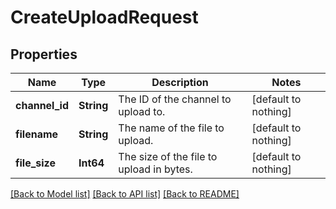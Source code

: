 # CreateUploadRequest


## Properties
Name | Type | Description | Notes
------------ | ------------- | ------------- | -------------
**channel_id** | **String** | The ID of the channel to upload to. | [default to nothing]
**filename** | **String** | The name of the file to upload. | [default to nothing]
**file_size** | **Int64** | The size of the file to upload in bytes. | [default to nothing]


[[Back to Model list]](../README.md#models) [[Back to API list]](../README.md#api-endpoints) [[Back to README]](../README.md)


